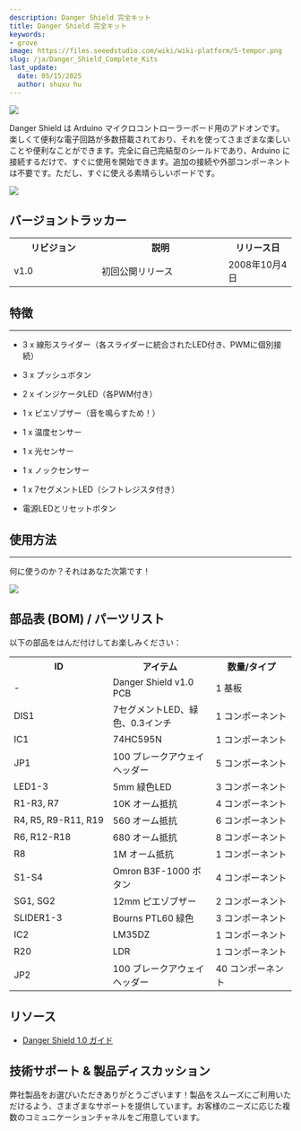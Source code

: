```yaml
---
description: Danger Shield 完全キット
title: Danger Shield 完全キット
keywords:
- grove
image: https://files.seeedstudio.com/wiki/wiki-platform/S-tempor.png
slug: /ja/Danger_Shield_Complete_Kits
last_update:
  date: 05/15/2025
  author: shuxu hu
---
```



![](http://bz.seeedstudio.com/depot/images/product/DgrSld_13.jpg)

Danger Shield は Arduino マイクロコントローラーボード用のアドオンです。楽しくて便利な電子回路が多数搭載されており、それを使ってさまざまな楽しいことや便利なことができます。完全に自己完結型のシールドであり、Arduino に接続するだけで、すぐに使用を開始できます。追加の接続や外部コンポーネントは不要です。ただし、すぐに使える素晴らしいボードです。

[![](https://files.seeedstudio.com/wiki/Seeed-WiKi/docs/images/300px-Get_One_Now_Banner-ragular.png)](https://www.seeedstudio.com/Danger-Shield-Complete-kits-p-141.html)

## バージョントラッカー

<table>
<tr>
<th> リビジョン</th>
<th> 説明</th>
<th> リリース日</th>
</tr>
<tr>
<td width="300px"> v1.0</td>
<td width="500px"> 初回公開リリース</td>
<td width="200px"> 2008年10月4日</td>
</tr>
</table>

## 特徴
---
*   3 x 線形スライダー（各スライダーに統合されたLED付き、PWMに個別接続）

*   3 x プッシュボタン

*   2 x インジケータLED（各PWM付き）

*   1 x ピエゾブザー（音を鳴らすため！）

*   1 x 温度センサー

*   1 x 光センサー

*   1 x ノックセンサー

*   1 x 7セグメントLED（シフトレジスタ付き）

*   電源LEDとリセットボタン


## 使用方法
---
何に使うのか？それはあなた次第です！

![](http://bz.seeedstudio.com/depot/images/product/danger2.jpg)


## 部品表 (BOM) / パーツリスト

以下の部品をはんだ付けしてお楽しみください：

<table>
<tr>
<th>ID</th>
<th>アイテム</th>
<th>数量/タイプ</th>
</tr>
<tr>
<td width="300"> -</td>
<td width="300"> Danger Shield v1.0 PCB</td>
<td width="300"> 1 基板</td>
</tr>
<tr>
<td> DIS1</td>
<td> 7セグメントLED、緑色、0.3インチ</td>
<td> 1 コンポーネント</td>
</tr>
<tr>
<td>IC1</td>
<td>74HC595N</td>
<td>1 コンポーネント</td>
</tr>
<tr>
<td>JP1</td>
<td>100 ブレークアウェイヘッダー</td>
<td>5 コンポーネント</td>
</tr>
<tr>
<td>LED1-3</td>
<td>5mm 緑色LED</td>
<td>3 コンポーネント</td>
</tr>
<tr>
<td>R1-R3, R7</td>
<td>10K オーム抵抗</td>
<td>4 コンポーネント</td>
</tr>
<tr>
<td>R4, R5, R9-R11, R19</td>
<td>560 オーム抵抗</td>
<td>6 コンポーネント</td>
</tr>
<tr>
<td>R6, R12-R18</td>
<td>680 オーム抵抗</td>
<td>8 コンポーネント</td>
</tr>
<tr>
<td>R8</td>
<td>1M オーム抵抗</td>
<td>1 コンポーネント</td>
</tr>
<tr>
<td>S1-S4</td>
<td>Omron B3F-1000 ボタン</td>
<td>4 コンポーネント</td>
</tr>
<tr>
<td>SG1, SG2</td>
<td>12mm ピエゾブザー</td>
<td>2 コンポーネント</td>
</tr>
<tr>
<td>SLIDER1-3</td>
<td>Bourns PTL60 緑色</td>
<td>3 コンポーネント</td>
</tr>
<tr>
<td>IC2</td>
<td>LM35DZ</td>
<td>1 コンポーネント</td>
</tr>
<tr>
<td>R20</td>
<td>LDR</td>
<td>1 コンポーネント</td>
</tr>
<tr>
<td>JP2</td>
<td>100 ブレークアウェイヘッダー</td>
<td>40 コンポーネント</td>
</tr>
</table>



## リソース

*   [Danger Shield 1.0 ガイド](http://wiki.nycresistor.com/wiki/Danger_Shield_1.0)

## 技術サポート & 製品ディスカッション

弊社製品をお選びいただきありがとうございます！製品をスムーズにご利用いただけるよう、さまざまなサポートを提供しています。お客様のニーズに応じた複数のコミュニケーションチャネルをご用意しています。

<div class="button_tech_support_container">
<a href="https://forum.seeedstudio.com/" class="button_forum"></a> 
<a href="https://www.seeedstudio.com/contacts" class="button_email"></a>
</div>

<div class="button_tech_support_container">
<a href="https://discord.gg/eWkprNDMU7" class="button_discord"></a> 
<a href="https://github.com/Seeed-Studio/wiki-documents/discussions/69" class="button_discussion"></a>
</div>
